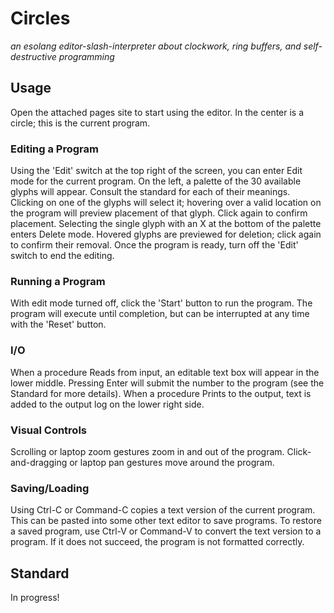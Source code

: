 # Circles
*an esolang editor-slash-interpreter about clockwork, ring buffers, and self-destructive programming*

## Usage
Open the attached pages site to start using the editor. In the center is a circle; this is the current program.

### Editing a Program
Using the 'Edit' switch at the top right of the screen, you can enter Edit mode for the current program. On the left, a palette of the 30 available glyphs will appear. Consult the standard for each of their meanings. Clicking on one of the glyphs will select it; hovering over a valid location on the program will preview placement of that glyph. Click again to confirm placement. Selecting the single glyph with an X at the bottom of the palette enters Delete mode. Hovered glyphs are previewed for deletion; click again to confirm their removal. Once the program is ready, turn off the 'Edit' switch to end the editing.

### Running a Program
With edit mode turned off, click the 'Start' button to run the program. The program will execute until completion, but can be interrupted at any time with the 'Reset' button.

### I/O
When a procedure Reads from input, an editable text box will appear in the lower middle. Pressing Enter will submit the number to the program (see the Standard for more details).
When a procedure Prints to the output, text is added to the output log on the lower right side.

### Visual Controls
Scrolling or laptop zoom gestures zoom in and out of the program. Click-and-dragging or laptop pan gestures move around the program.

### Saving/Loading
Using Ctrl-C or Command-C copies a text version of the current program. This can be pasted into some other text editor to save programs. To restore a saved program, use Ctrl-V or Command-V to convert the text version to a program. If it does not succeed, the program is not formatted correctly.

## Standard
In progress!
